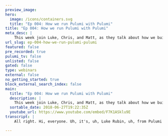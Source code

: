 ```yaml
---
preview_image:
hero:
  image: /icons/containers.svg
  title: "Ep 004: How we run Pulumi with Pulumi"
title: "Ep 004: How we run Pulumi with Pulumi"
meta_desc: |
    This week join Luke, Chris, and Matt, as they talk about how we build and run Pulumi with Pulumi. For more detail, see our blog post at: http://blo...
url_slug: ep-004-how-we-run-pulumi-pulumi
featured: false
pre_recorded: true
pulumi_tv: false
unlisted: false
gated: false
type: webinars
external: false
no_getting_started: true
block_external_search_index: false
main:
  title: "Ep 004: How we run Pulumi with Pulumi"
  description: |
    This week join Luke, Chris, and Matt, as they talk about how we build and run Pulumi with Pulumi. For more detail, see our blog post at: http://blog.pulumi.com/how-we-use-pulumi-to-build-pulumi
  sortable_date: 2018-06-27T19:22:35Z
  youtube_url: https://www.youtube.com/embed/F7K1ASklu9E
transcript: |
    All right. Hi, everyone. Uh, it's, uh, Luke Rubin, uh, from Pulumi here again. Uh We are just gonna get started, um, to, with our today's session of, uh Pulumi TV. And we're gonna be talking about, uh, a different topic kind of today. The last few times we've talked about, um, about Pulumi itself and how you can use Pulumi. We're gonna take a different view today and talk about how we ourselves have used Pulumi uh to build uh some of the services and applications that we run, uh ourselves at Pulumi. And so, uh to do that I have with me actually, uh, two guests today, uh, to my colleagues at Pulumi, uh, Chris Smith, uh uh and, uh Matt Riley. Uh And so, uh, Chris and Matt, uh, were two of the, uh, early uh engineers who joined us at Pulumi, uh, and have, as part of that, we're kind of two of the earliest people to use Pulumi and use it to build some of the things that we were building very early on, um, uh for our own services. And so that'd be great to get their insights on both what we have uh built some of the pieces of, of how Pulumi works and get their insight on kind of how they use Pulumi as part of some infrastructure that we ourselves have been building. Um So we actually, we wrote, let me switch over here. Um We actually wrote a blog post earlier this week um about kind of some of this experience. And so I'm gonna um get their insights on some of the same topics that are here, but for folks who want to get to the high level picture as well, um We have a blog post up that uh that has some of the, the details there. Um And so you're free to, to kind of jump around on that and dive into some of the links to see some of the source code behind what we're going to talk about. All right. So guys, uh tell me a little bit about kind of what you guys uh do at, at Pulumi Chris. Uh Yes, I my job title is interim senior Associate Vice President of Engineering Operations Worldwide, North American Division, uh which is uh clearly a, a not a made up title. Uh Primarily my role is just keeping the service uh up and running a lot of the front end work, how it interfaces with um how it exposes an API that our command line tool interacts with. Um And generally just try to add, add features and keep things uh afloat. Great and and then uh chief pessimist. Uh so the I, you know, I enjoyed early and uh have been working on making sure that our infrastructure is not the thing that gets in our way. Uh And obviously the plumbing tool has been really useful for that, but it's mostly about making sure that, you know, Chris has done a ton of work on the service, making sure that our engineers can make the changes that they need to, making sure the best service is available for our customers. Uh and just making sure that we can move faster and not break things. Great. Um Yes. So, I mean, as, as you guys mentioned, uh you know, for a lot of users of Pulumi, they kind of interact with uh cli and that's sort of the main entry point, but that is actually backed, of course by, you know, a service, right? And so when you do a deployment and you have that state that, that tracks what your application is made up of, that's being stored and managed inside a service. So tell me a little bit about kind of how that process works. How is the service involved in, you know, the likes of a user of Polu? Um So at the most practical level, the service stores, the state of truth, so to speak, in terms of what information, the state of various resources, so that the next time you run a Pulumi program, it will just make the changes necessary to move from, you know, the current state to um the next state. Um But the service also uh keeps track of say, update history or aching for um collaborating on a stack with other users or um you know, isolating uh sacks between organizations um as well as just a lot of other um things that work uh behind the scenes around like uh logging or error reporting and just trying to provide a reliable C I experience that just works. Plus, of course, there's a web inter uh that, you know, gets, gets you access to that information as well. A big, big part in uh in, in creating, right? Uh Yes, yes. Uh The CS S minds. Sure. Um ok. So yes, I mean, that's, you know, for, obviously, for Pulumi, we, um we, because we have this service that backs a lot of the cli operations. We have a bunch of infrastructure and an application code that runs in, in the cloud ourselves. Um And so that's kind of where I think we're gonna be focusing this conversation today is that that piece of our code. Um And that piece of our infrastructure, how do we deploy and manage and, and, and where do we use? Pulumi uh to help with that? Um So I think that the first piece is really kind of our core infrastructure, right? Um So we have, you know, we run a, uh tell me a little bit about kind of how our me tell me a little bit about kind of how our infrastructure kind of works, what it looks like and, and how we get to where we are. Sure. So, uh you know, it's interesting we had occasion recently to talk with some ew solutions architects. We were working with them on sort of how they wanted, how they could help us present Pulumi to other customers. And uh one of the really rewarding parts of that was how surprising our infrastructure was to them. So it looks very, very similar to any AWS reference architecture around containers that you're familiar with. We have a scaled out uh stateless front end service uh running on EC2 container service or now elastic container service uh on a cluster that we're currently managing only because part eight became more generally available over the course of our infrastructure deployment and we haven't yet found the right time to migrate to it. Um So we have the, the sort of API service uh written in go running, scaled out and very capably monitored. Uh talking to an R DS, my aurora instance on the back end to keep customer data safe with snapshots and such. Um Yeah, you know, having uh Chris and I each came from Google and it is a very recognizable architecture of the place where you can scale up really quickly and a massive trustable data source. Yeah, great. Yeah, I mean, it is amazing, you know, we're able to um you know, that, that that kind of core reference architecture, once you have sort of a platform for running those containerized things, like you can get application code in there very easily. And so, you know, you don't need a particularly complex architecture but being able to use, uh I think, you know, we use A L BS on the, on the front end, we use uh Aurora on the back end, you know, regularly use some of these managed services from A S and some pretty effective ways. So I guess, uh, you know, that that's the arch is pretty simple. Probably a lot of folks who are doing A two S things are familiar with something like that in their own work. But how do we kind of use Pulumi for that? Like how did, how did Pulumi come into play and, and kind of where, what are some of the interesting things about? Um Well, let's start with the beginning and the dark times, the dark times, uh walk us through the origin of our infrastructure on short. So the Pulumi uh it, it'll be no, no secret to people who uh uh look through the history of our open source repository. But Pulumi started as, you know, the core of the idea of being out on the command line and the idea of a service to tie that experience together was a, a somewhat newer innovation. Uh And so it was actually uh our friend Luke here who came up with a prototype of the first version of this service to run some code in aws. And that was a, that was a large blob of cloudformation Jason uh which was as fun to manage as you might expect. Uh I remember making it at once more and less readable by converting it to YAML and accidentally alphabetizing all of our resources, meaning that the some, the little bit of hierarchy that Luke had been able to apply this flat Yaml file to put regulated resources at least closer together. Uh was a shot. I fixed that and I apologize to Luke. But uh yeah, so as the Pulumi tool evolved and as honestly, our understanding of Aws evolved so that we were ready to stamp out some for some, some best practices. Uh We did a migration of that to Pulumi and we uh have been running Pulumi on Pulumi since at least October or November of last year. Yeah. Right. And so I, you know, in preparation for this, I had a chance to actually look through the, the infrastructure code that we've built. And the feeling I was left with most was I was surprised actually how much we feel like it turns out that getting, you know, getting 80% of production service is the AWS reference architecture. But then getting is something that we can actually support for customers and confidently say that they should use and depend on. There's a lot of fish cases, a lot of monitoring involved a lot of uh connections to our particular uh aging workflow, for example. And there's a lot, a lot there. And the reason that I was surprised by that is because when I make changes to the infrastructure, I can pay attention to only a very small part of it. Because the fact that we're finally treating configuration as software, the fact that we're treating this is another part of our software stack means that the module system really helps me change exactly what I need to and know what's not relevant to the things that I'm changing today. Yes, I mean, I think that's, that's probably, you know, we kind of talked about the cloud formation template being kind of that one big file and, you know, that's something we've been able to change. Like, um that's obviously, you know, one big benefit is to be able to factor that code. You know, we, we're all kind of uh folks who had done software engineering in the past and kind of bringing some of those tools. I'm curious if there's anything, you know, factoring. Are there any other things that kind of uh from using bluing? You've been kind of surprised they are just really natural kind of things to, to, to pick up and use those tools once you're using that to manage instruction instead of some of that. Uh Well, uh on just on the subject of factoring the code and, and, and forcing, you know, like a, a good architectural layering, let's say, um something that I found uh super useful is places where we can create our own constructions. Um So, for example, the we have an application load balance in front of everything. Um And that's in front of multiple domains, multiple services and then we have, you know, priorities of uh different rules and how we wire the listener and whatnot. Um And there's a lot of complexity there that's needed just to configure it the right way. Uh But by and large, you know, you want the places where you hook into it to be much simpler. And so um we've been able to sidestep all that complexity by just like putting it into our own uh types and just having a few functions that are uh in the low balance or package that say we don't need that complexity to bleed everywhere, right? It's just a matter of, you know, register the target group and all the the go where we need to map the um you know, the party rules or, you know, uh serve both HP and HPS traffic like a lot of that just is. Um well, I can say there it is like as someone who needed to add a new service to our constellation of micro services, I I had to bring much less creativity to the task that I used to in the past and I was able to, I knew that I was using code that was well tried, uh, that other, that, that, you know, have been tested for and other service opponents. Uh, as far as to what are things that were surprisingly natural here are things that Pulumi really made. Pop. The simplest one to me is I've written a couple of dozen I AM policy documents. I'm still terrible at it. And the magic of just a typescript reminding me the fields and the shape of the ma uh when I write this and being able to write it in line in the code as Jason and then pass that on to the Pulumi framework is that it, it's a small delayer. Um It's a more technically impressive accomplishment of the one that really demonstrates polluting power. And the end is something that sort of waved at before, which is how we um alert our system, how we make sure that if something is out of stock that someone on Pulumi on call is notified. And that is so, you know, a pretty typical structure of we have cloud wash alarms that uh send messages through an S MS topic uh to a land which then notifies using the pager duty API and perhaps the API depending on the severity of the incident and the how, how acutely we need to think about problems in that particular environment. But that is everything that I just described is the Pulu program broken into appropriate architectural thesis. And that's amazing because what I just talked about was uh creating pieces of AWS infrastructure. The SNS topic with the power alarm, having those refer to other lower level parts of the system. So the service, the application load balance or the R DS in instance, and there are various metrics um then tying that together with jobs with, with uh your job type code that's just in line. So the fact that to go from the SNS topic to uh duty to actually look at A I, we're looking at uh an ax to tie those together and it looks just like the rest of our infrastructure and it felt so natural to provide it there. Yeah, I guess, you know, that's one of the features we, we tied that a few times, I think around Pulumi, this Chris. Chris is uh pointing out that he, he uh he built that and actually like a really nice little framework that I think, you know, to, to mass point like uh you know, one engineer is able to build that framework and then every other engineer is being able to benefit from it. And so it, it is this thing where we can reuse and build on top of each other's work just, just to uh you know, continue to refine this point. It's, you know, in addition to the infrastructure wiring, so that say a car wash alarm gets triggered. And then we add it to the very system. The uh creation of those cloud watch uh metric alarms is also just been abstracted into a single function. So for example, um whenever we add a new service, uh and in front of our um on, on our load balancer, we just take the target route. That that's kind of the thing that receives all the traffic. And then from that strongly type object, we can generate, you know, alerts for when it serves too many five hundreds when um this latency is too high. And, and all these other things that can then be reused across multiple services and you know, later um downloaded by, you know, other teams or companies or whatnot as just like an N PM package. Um I think that, you know, code reuse is just super, super useful. So at that point in good use, um I think one of the things that I personally found really interesting, um you know, we uh Matt, Matt had done the work to kind of bring up some of the original version of, of our service. And we saw some patterns that were useful there that then as we were talking to customers, we're working with, we also saw the same patterns around you pay the canonical networking, the E PC sort of the canonical ECs cluster with the auto scale and these sorts of things. And you know, we had to build those three or four times. And we said, hey, you know, maybe we should make a reusable library for these. And we're able to build on top of a lot of the work matt had done to make a production quality installation of those for ourselves, fact it out and use it in other environments. And so I think those are part of this in the blog post as well. Those are things that are not part of some of the libraries that we put out of the open source product. And so so in the I think we have an a Infra library which has those two components which are derived from initially, we did and we have a blooming cloud component which builds on top of those. And so we're able to really, you know, that work that we do is not just valuable for one an application where they able to go and extract the data and, and you know, satisfy them to deprive our customer of the opportunity to investigate the terrible thoughts that I had to find our production infrastructure. Uh I guess it's OK, sure that uh they could read the history of the Aws Infra for example and see uh what has changed and why. So you mentioned, for example, we have an ECs Huster built over an auto group. And it turns out that uh the question is in cloud formation, it is relatively straightforward to say I have this auto scaling group and I have this launch configuration, I would change the launch configuration that I would like something reasonable to happen to those instances because if you just change the launch configuration and do it for anything else. And so I will just Quitely say, cool the next time I need to replace the machine, I'll use that. But obviously, the intent of, of that action is I changed the operating system and I changed the version of I would like these instances to be restarted, but I would like them to be restarted gradually so that the service that runs on them and the actual customer value we provide continues. Um There was a fair bit of research involved in figuring out the best practice way to do that uh using providers from the telephone ecosystem. Uh It turns out that the best practice if you find the right data issue and the right person to talk about it, it is actually to very quietly wrap information uh in a very precise and targeted way because that's the only way that Avis who provides an API service area to do correct. So A, you know, they have much better, much better A I and attract sort things like the elastic pain service for EC2. It's very much built on all contributions where the photo was. It doesn't make sense to move it yet. So we built that we built a user data script that registers instances into the or you know, read registers in from uh instances on the confirmation stack. Um And I've tracked that away as a cluster if you want to own the EC2 instances that you run your ECs tax on just instantiate a cluster. And we'll take care of making sure that whatever OS is appropriate for that is. Yeah, it is a great point. You know, that was, you know, meaningful amount of effort to both investigate and understanding what that best practice was. And then it actually implement something that correctly did all the work flows and networks still hide away behind new in for that. I'm, I'm happy it works, but I'm not like that's not what I'm proud of. Do anything like it, it, it is running and so certainly our customers shouldn't care about that. The glory or not glory of that. And as soon as Amazon replaces that with something more obvious as soon as they replace that with, um you know, something that manages this deployment in a better way, we'll quietly replace that in a way that's not disrupted deployments because it can't be disrupted our employment and then customers deployments will get better, never mind, get rid of whatever little bit of creativity I added. Yeah. So, um so we've been talking a lot about kind of the like what we've built and, and kind of how we're using Pulumi. But uh I think one of the interesting things that the folks are always kind of thinking about when they, when they ask questions about kind of Pulumi is how does it integrate with other tools and with that workflow is and, and how do we kind of use it day to day? So, so tell me about kind of like, like what kind of environments do we have to set up? How do we could deploy code into those environments? You know, like, tell me about. So for the employee service which you can visit today at HGS app, do Pulumi dot com. Uh We have the prototypical uh test staging and production instance. And also uh because it's super easy to do so and blu need to create an isolated um sack as we call it. Um There's also the beloved Chris Smith de Sack uh which has the, the bleeding edge of, of, of changes and what not. And um all of these are uh we have the code and github and then deployed um on deploy uh when our pushes are made via a Trata C I. Um And so essentially when our C I system runs, we just trigger Aluar based on the branch, right? So pushes to production, update, update the um production instance. And so, you know, the the C I workflow is targeting of testing and staging production, then of course, like you did. Uh And now you could just, you know, deploy to as, as quickly as you want from your local machine, right? And then have an is environment to quickly. Uh Yeah, and I mean, that's having worked on other very large systems uh at other companies. Like, it's just kind of amazing. Um frankly, uh you know, I, I literally work on a, a product that you, you heard trying to create like a desk stack and literally required like, you know, moving into a data center. Uh and like standing up like 50 60 services, it took like a week to finally go to, you know, Chris food and just, and it just took forever, right? And then that's only a subset of it that can be automated when you look at say certificates and um doing the DNS shenanigans. Uh That's also something that uh with the current um set of kind of tools available in the space just isn't really practical. Whereas with Pulumi, um you know, we can't provision uh an Amazon certificate manager cert automatically. Um But if you do that and already have the domain set up and creating like subdomains and registering the search, uh um it all just works. Um And then going back to the evolution of our own like infrastructure, um the very first version required like say five manual steps and then you do the pluming update and then it'll say four manual steps. And as we moved more and more into the more and more of the, the key resources into the blooming program, you know, notably like Certs and, and DNS it just became easier to stand up and, and tear down these. And there's another instance of getting a of code that I should have reasonably, uh, Chris is reasonably all pass over time and the house a shell in our, in our terms poor. And it turns out that in confirmation the glue that was available to us was we were working around the Aws cli and it sort of thick clients support for doing reasonable things in power information and trying to orchestrate our bills around bringing up the ECR like it going from zero to desktop was not the most fun glu has made every part of that better and made uh that we can do better by deleting. I mean, just, just for the the audience at home doesn't realize the the pain and suffering that this has caused. Um If you want to get say an output from your Pulumi, say the um the DNS name of your R DS database, you create an output output property and just like export DNS name a database equals, you know, database dot DNS name, right? Uh Before that feature existed, uh what you needed to do is download the checkpoint file and then pipe it through JQ. Uh which is a tool for um querying JSON files. Provide a monster to query to then find the resource, uh tease it apart with, you know, set or Hawk or something and then pipe that to the Aws. Uh cli for, you know, this is a great example of that. We knew we had this idea of outputs or dynamic linking was our most aspirational conception of this and that that issue did honestly stagnated for a long time. And then we built something that it needed it to get our work done. And all of a sudden, we were able to refine that future into the essential thing that was necessary to build a more productive environment and, and get that part, that part is in the product. And so that is something we would not have gotten right, or at least not gotten as right. Had we not been holding ourselves to use product or feeling the pain? So cute. Yeah. Yeah. Um No, I think that that's uh that's a really good point. That's, that's also featured in pretty much every example you see a Pulumi program is using those outputs and we're de scripting them and doing a curl against an output. So there's people that are taking advantage of that and a lot of getting built now. Um So one thing uh I think uh Matt mentioned briefly uh but is something I personally really like as well as um uh kind of our dashboard uh set up. So, you know, we uh internally, we have some really nice uh cloud watch dashboards and let us sort of look at the state of our infrastructure. And one of the neat, neat things is that those are actually also built using um and as part of uh our infrastructure. So talk about kind of like how we built those, the kind of uh this is um not have dreamt of Pulumi kool-aid uh and eat a little. Um But in creating our cloud wash dashboard like uh graphs and, and whatnot. Uh It was literally the first time I, I thought the product kind of felt magical and just kind of resonated. Um because even when we're saving up these sophisticated pieces of infrastructure, it's all uh kind of accepted, right? There are API S more or less that exist to do the sorts of things that you want. Whereas the Cloud was dashboard, the there is an A I uh rather that you can edit widgets and things in the Aws console. That's kind of how I, I assume you're supposed to do it and there's only one end point or recall correctly. It is you, you can pass it a Jason uh a blob and then has all the widgets in their layout and just everything, right? Um And so there wasn't kind of a, a lower level a you guys see. And so this was an instance where um we apply those because the test code, we can create like types and classes and um introduce our own instruction over, say what a widget is, how to do the layout. Um And then generalize things like if you have a UC two for instance, you can, you know, create a graph for it, right? It's, it's, you know, CPU and memory utilization. Um And then we use that as we have different um types of machines that we want to monitor. And because it's so you could have imagined some parallel tool can do that. You could have called it out to node. But it would have been hideous to imagine the interplay between how the the play is and this template. And then going back to the point, right, these are a W OS resources that depend on and semantic information of other a of resources. And it's only because Pulumi allows us to express that as one continuum that this was, you know, that is itself as I think really to that as well. Uh Yeah. And, and even going further like the fact that it is all like just code, um someone adds a new service in like a, a pull request or whatnot. And then it's like, hey, we should totally add a on our dashboard. Here's the file, here are the two lines you need to add and then it just appears, right? And then it's not, oh How do you, you know, manually tweak it and add it to the staging your product environment like when those environments get updated? So will dashboards and it all just works at any point. In fact, like when I stand up a deaf environment, I get dashboards for free I get for free. You know, I can, I could look up my own like channels and that's sort of a neat thing about managing these as part of a single, you know, unit and then them together is that they, you know, you get all these features that, that's been a beautiful thing. And, you know, obviously those dashboards are something that the team is using every day to kind of keep a, keep an eye on kind of how the uh the service is operating. And the fact that we can part of our tourism and approach them with that same kind of software engineering, I and VR and all that kind of thing, I think has really changed everything about the dashboard is a really interesting example of the sort of ecosystem all that you can build where a lot of Amazon services have an API that sort of manipulate sounds usually emerge in a sense, there's an ECs a reasonably high level concept that corresponds to my intent, cloud wash metrics in the cloud afterwards, were very clearly designed with the understanding that the console, the shoulder, the majority of the work and actually make you use of the product there. And the problem with that is that it's only useful from the console and it's only usable from the console. You can't stand up, eat that the same way because you know that that just how you have time. In this case, we were able to find, you know, one of many possible interpretations of what are the actual, what are the actual intent in uh Patrick and a library for that stand out. And so we sort of fill in a gap and produce a more level service using a more level operating environment for most people want to build on that. And I'm sure we'll relitigate the no longer place, but then that's just, that's just there and head to the point earlier. We, we, we've previously found out some other parts of our introduction into some open source packages. This one, we haven't yet, but I think we're planning on doing it soon, hopefully uh um taking all that kind of the framework that we built to do uh to these kind of dashboards and, and putting that package which other folks can read on. And uh I'm excited, I'm excited to get that out there. But one other piece um that I realize we haven't talked about yet. Um But I think it is really interesting is um we serve static sites as well. We, we have um www dot com, which is sort of marketing site offering is we have uh Pulumi project site and we even have get lulu dot com, which is the, the actual kind of where you have to go to, to get the, get the bits. And then each one of those is, is just a kind of traditional static uh site. Um So you know, we use to deploy each of those, right? So, so tell me a little about how we use for that those piece. Uh It's, if you look online or how you would serve a website on it would probably say start with a cloud current distribution. Uh that is, has the origin of that three buckets and then put a uh route 53 listed zone um at the, and then, you know, uh that is how our program works and it all just works. Uh You know, having um written two of those things. Uh This is also one of the uh I guess like pitfalls, but the things that, that we've learned is that, um there are a lot of configuration options and as someone who uh would say using a for the first time, um you know, II I got it wrong, right. So, for example, uh we're like, hey, everything's a little slow. Why are we starting, you know, we should be uh the, the data that's compressed and I was like, oh, hey, I didn't know the, know the thing and as it turns out, it was literally a line of code and it changed the, the default value or something. Um But, but anyway, the, you know, this is there, there's nothing, I guess it's easier to like there's no creativity here. Um It's just about translating here the, the cloud products that can be used in this way. Um And then just packaging them up in the end of the program. Um, I think in both cases, in all of these cases though, um, it, it's a situation where if we could think of a, a kind of more reusable or, um, a good pile of design that, that just packaged all of these disparate products up into a, um, single package. Um, I think that would be great. Um, because there is a lot of like reuse and redundancy between these various static websites that I think, you know, we needed 1/4 1. You know, we can turn that 100 lines of code to 10, right? And you know, this is, this is something I talk about a few times and I uh there will be questions and, and after that, so we mentioned of the things that uh we're using, that we have not yet found a place for in like our public ecosystem. And I think part of that is because we want to be honest that, you know, the bluing tool has made this a software engineering task and that has made things easier. But I think like many folks who are watching, we face certain compromises in the infrastructure that are appropriate for a small group and a small set and for when you can go and that's why a decision was made. And so we are definitely planning on making much of this public over time, but we have respect for the fact that when we put this out. We are claiming that these are, these are good ways to think about some of this stuff rather than something that that makes sense for people in our building who understand and have been through sort of a couple of cost, we will see the drop over time, but certainly the amount of design that's gone into Pulumi power, for example, where we try to build our attractions without many edges so that are applicable across a bunch of domains. So a bunch of people with varying levels of experience, um you know, dashboard framework, for example. So it requires you to understand the web of AWS that we're talking to and it made our lives significantly easier from where we were before. But we want to make sure that when we actually want something that is sort of, you know, you can engage with the cloud at that level and do something without us see our math, that's actually an interesting point to, to go a little deeper on. Um So for example, we were very easy with a cloud service to uh just run a container in the cloud and how to manage work. Um It was great and I, I had a, a wonderful project. The mine, I was like, oh there's this container I wanna run this and cloud is gonna be great. Um Random shout out to factor uh one of the greatest video games all the time. Uh Anyways, uh it requires UE network. And um you know, the, some of the uh ways that I did the network game just we work with them. Um And this is a location of just the little, you know, route through various products that um it has simplified that, that garden path. Um You know, so uh I guess uh there's a realization here that while you can make accessing, constructing and manipulating uh cloud resources super easily um resources still exist and, and you can uh provide a wonderful that, that will work in a lot of situations. Um But ultimately, you know, there are constraints for from the cloud providers themselves. Um But I think the problem with humility, we don't want to put out with the because we come from blue may be not necessarily the magical part about this is we have a tool, we have this language ecosystem so that the people can show us the attraction we haven't thought of yet and they can share those and very much like languages. Uh We will be surprised by how elegantly some of these things can be wrapped if they're approached from the way we haven't thought of yet. Yeah, I guess, you know, that's a good point. I think, you know, some of these things, you know, even, even the um uh the website, I think we actually, I think in the dark side, we actually know that has a open source and we do have some of the infrastructure code can take a little bit but to your point that's done in a way that works for that site. Um But maybe not necessarily in it for, for, for everyone, for that website. But it's a foundation for other folks that we could, you know, use as a foundation to go to generalize component set website. But other folks could also go and take it in different direction as well. And uh um component of pretty much, it's interesting to know that, you know, Pulumi enables us to even be an option if you're uh you know, we can say here a uh an MD package or you can call a Pulumi package that can then be reused and modified. And it's, you know, if you're, if it's just the infrastructure for like how you serve your, your code or serve your website, um that's not something that you would uh say consider as high of a, an IP that you're trying to protect is opposed to say like the what the source code that is running on that container or that's on that website. Um And so, you know, you can see situations where um by being able to, you know, choose between, like here are the various packages that do this sort of thing and maybe um they have different configuration knobs or, or whatnot. Um That, that's a world that we can II, I would love to see us get to. Um Whereas today, you know, it's maybe a s has an example, maybe there's a blog post somewhere but um there isn't really an ecosystem around, like standing up the infrastructure or reusing components of infrastructure posting and monitoring a service is not where people really want to differentiate themselves. At least not until, you know, you have several billion users. And uh the thing I'm really excited about is the first time that we get to import a package written by someone outside this building and use it to remove some of the complexity from our service deployment. Yeah. Yeah, absolutely. Um No, I think that that's, you know, ultimately, I think that's one of the key building blocks that, that we can offer. And I think it's something we're seeing in that ecosystem and some of the things that we found useful for all the, some of the work you guys have done. Uh um But I think, you know, to your point, I think we're seeing folks now that, that uh we're out there publicly, uh we've seen, you know, uh Asra service, somebody contributed an example that shows us how to use that service. We saw um open stack and contributed a provider to, to look up open stack. We starting to see starting to see the ecosystem to learn some of these places as well. And I think hopefully we'll see some of those uh usable components on top of that as well in the near future. So I think we're, we're kind of out of time. Uh, so, uh, maybe we'll wrap up. Um, I thought I'd give you guys a chance if, uh, if you have any kind of thoughts on tips you give to people who are, uh, you know, most folks watching, I think probably just getting started with Pulumi. Uh, you know, you guys as two of the longest veterans using Pulumi, like, you know, what would you, uh encourage folks to kind of, um, take a look at, you know, uh, to, to think about as they're, as they're getting up and running with Pulumi today, uh, just be sure to use the Pulumi console again at uh ploy dot com. Uh show it can show you your resources, uh drill into them, also update history, uh resources for older updates as well as plenty of exciting new uh features on the horizon. No, it's actually, that's a really good point. You know, we often focus and when I do demos here, I often focus on the cli and doing deployments because that's the part we kind of have to use that inter loop. But one of the really nice things I think that, that I find, you know, we all find using it is the ability to just dive into the um, app do Pulumi dot com and, and get access to a bunch of information about the stack and quickly find the end points that are exposed, quickly, find the best resources find it. Um It is, is really acro just changes the way you think about kind of that it. Uh And that's, that's uh something that Chris has made come to life. So, thanks Chris and any thoughts met. Uh um Just to, you know, I, I know that we launched with, uh you know, a diversity of environments for folks to try because it is important in the Pulumi ecosystem to meet people where they are. But certainly folks looking at where we've tried have uh will see that we've done a lot of our work in typescript. And that's because as, as Lucas fond of pointing out in demos, like typing and then hitting dot And then having your editor help you build the cloud like that is a magical Pulumi experience. And it's something that's enabled by the combination of, you know, of the, the typescript ecosystem. And the fact that for whatever reason, typescript and javascript, you know, typescript physically is so well suited to the dynamic I uh form of the cloud and having to combine configuration languages. And, you know, when I built the user data, that's a natural thing to do in typescript in a function call. So if folks are sort of looking around trying to find the uh easiest way into the Pulumi ecosystem, I definitely recommend that they try text script and that they probably try coming in through AWS. Um Yeah. No, I mean, that's true. Like, you know, we're talking here a lot about our work and I don't know if we were explicit about this, but obviously we're explicit about building on Aws. But we've also done a lot of our own stuff with typescript. Now we do support a variety of other things. But to your point, those are the places where, you know, I think we and some of our earliest customers have spent the most time. And so, so certainly for folks wanting to hit the ground running and take advantage of everything that we've done. Um That's where, uh, that's where you're probably going to see kind of the most support. Um We're definitely excited about folks kind of, uh, um trying out some of those things and, and expanding and helping us to flush out um kind of more, you know, other platforms and other languages and things. Um So, uh, definitely jump in with that, but I absolutely agree that, uh, you know, if you want to see what the promise of Pulumi can really look like in full in the public now for about week and a half. Yeah. Yes. No, it's amazing. It's only been a week and a half. But, uh, um, uh, we've had some great engagement for those for folks who haven't joined us actually on the, uh Pulumi Community Slack channel. Definitely encourage you to, to jump on there. There's been a lot of great discussions with folks. I've done a lot of really interesting things on top of Pulumi. I know a lot of folks on the team are enjoying kind of engaging with uh with, with folks there. Um uh But yeah, check out the, we did a blog post that goes into a little bit of detail on many of the topics that we covered today. So if you want more details, want to see some code snippets, want links into some of the Rio by this code. Uh You can take a look at this yourself um uh jump over there or just join us in the Slack Channel and then we'll answer any other questions or have any other discussions you guys might have. So, thanks again guys for, for joining us uh today. I think this has been a fun conversation. Uh And uh hopefully we'll see you guys again some other time. Thanks for watching. Yeah, thanks.

---
```

